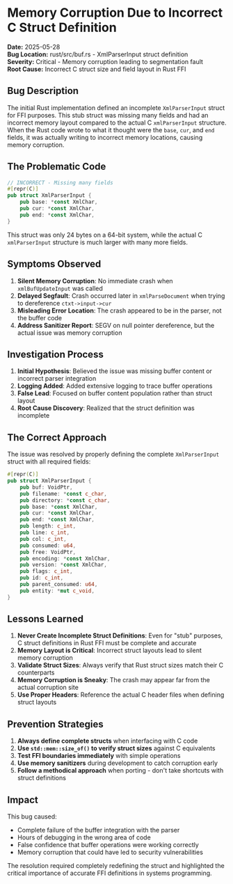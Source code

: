 # Memory Corruption Due to Incorrect C Struct Definition

**Date:** 2025-05-28  
**Bug Location:** rust/src/buf.rs - XmlParserInput struct definition  
**Severity:** Critical - Memory corruption leading to segmentation fault  
**Root Cause:** Incorrect C struct size and field layout in Rust FFI  

## Bug Description

The initial Rust implementation defined an incomplete `XmlParserInput` struct for FFI purposes. This stub struct was missing many fields and had an incorrect memory layout compared to the actual C `xmlParserInput` structure. When the Rust code wrote to what it thought were the `base`, `cur`, and `end` fields, it was actually writing to incorrect memory locations, causing memory corruption.

## The Problematic Code

```rust
// INCORRECT - Missing many fields
#[repr(C)]
pub struct XmlParserInput {
    pub base: *const XmlChar,
    pub cur: *const XmlChar,
    pub end: *const XmlChar,
}
```

This struct was only 24 bytes on a 64-bit system, while the actual C `xmlParserInput` structure is much larger with many more fields.

## Symptoms Observed

1. **Silent Memory Corruption**: No immediate crash when `xmlBufUpdateInput` was called
2. **Delayed Segfault**: Crash occurred later in `xmlParseDocument` when trying to dereference `ctxt->input->cur`
3. **Misleading Error Location**: The crash appeared to be in the parser, not the buffer code
4. **Address Sanitizer Report**: SEGV on null pointer dereference, but the actual issue was memory corruption

## Investigation Process

1. **Initial Hypothesis**: Believed the issue was missing buffer content or incorrect parser integration
2. **Logging Added**: Added extensive logging to trace buffer operations
3. **False Lead**: Focused on buffer content population rather than struct layout
4. **Root Cause Discovery**: Realized that the struct definition was incomplete

## The Correct Approach

The issue was resolved by properly defining the complete `XmlParserInput` struct with all required fields:

```rust
#[repr(C)]
pub struct XmlParserInput {
    pub buf: VoidPtr,
    pub filename: *const c_char,
    pub directory: *const c_char,
    pub base: *const XmlChar,
    pub cur: *const XmlChar,
    pub end: *const XmlChar,
    pub length: c_int,
    pub line: c_int,
    pub col: c_int,
    pub consumed: u64,
    pub free: VoidPtr,
    pub encoding: *const XmlChar,
    pub version: *const XmlChar,
    pub flags: c_int,
    pub id: c_int,
    pub parent_consumed: u64,
    pub entity: *mut c_void,
}
```

## Lessons Learned

1. **Never Create Incomplete Struct Definitions**: Even for "stub" purposes, C struct definitions in Rust FFI must be complete and accurate
2. **Memory Layout is Critical**: Incorrect struct layouts lead to silent memory corruption
3. **Validate Struct Sizes**: Always verify that Rust struct sizes match their C counterparts
4. **Memory Corruption is Sneaky**: The crash may appear far from the actual corruption site
5. **Use Proper Headers**: Reference the actual C header files when defining struct layouts

## Prevention Strategies

1. **Always define complete structs** when interfacing with C code
2. **Use `std::mem::size_of()` to verify struct sizes** against C equivalents
3. **Test FFI boundaries immediately** with simple operations
4. **Use memory sanitizers** during development to catch corruption early
5. **Follow a methodical approach** when porting - don't take shortcuts with struct definitions

## Impact

This bug caused:
- Complete failure of the buffer integration with the parser
- Hours of debugging in the wrong area of code
- False confidence that buffer operations were working correctly
- Memory corruption that could have led to security vulnerabilities

The resolution required completely redefining the struct and highlighted the critical importance of accurate FFI definitions in systems programming.
